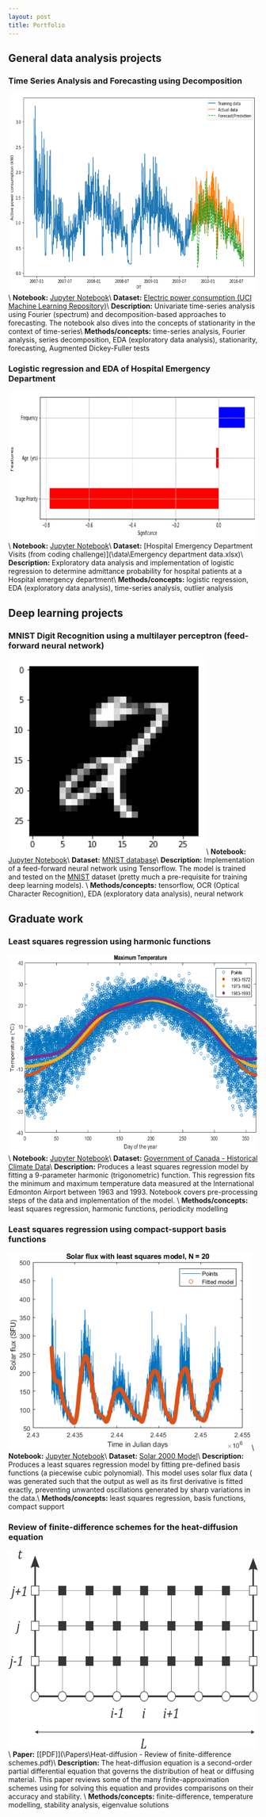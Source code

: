 ```yaml
---
layout: post
title: Portfolio
---
```


## General data analysis projects

### Time Series Analysis and Forecasting using Decomposition
<img src= "\images\ts_decomposition.png" height = "400">\\
**Notebook:** [Jupyter Notebook](https://nbviewer.jupyter.org/github/oliver-ong/oliver-ong.github.io/blob/master/Notebooks/ts_decomposition.ipynb)\\
**Dataset:** [Electric power consumption (UCI Machine Learning Repository)](https://archive.ics.uci.edu/ml/datasets/individual+household+electric+power+consumption)\\
**Description:** Univariate time-series analysis using Fourier (spectrum) and decomposition-based approaches to forecasting. The notebook also dives into the concepts of stationarity in the context of time-series\\
**Methods/concepts:** time-series analysis, Fourier analysis, series decomposition, EDA (exploratory data analysis), stationarity, forecasting, Augmented Dickey-Fuller tests

### Logistic regression and EDA of Hospital Emergency Department 
<img src= "\images\log_regress_hospital.png" height = "300">\\
**Notebook:** [Jupyter Notebook](https://nbviewer.jupyter.org/github/oliver-ong/oliver-ong.github.io/blob/master/Notebooks/log_regress_hospital.ipynb)\\
**Dataset:** [Hospital Emergency Department Visits (from coding challenge)](\data\Emergency department data.xlsx)\\
**Description:** Exploratory data analysis and implementation of logistic regression to determine admittance probability for hospital patients at a Hospital emergency department\\
**Methods/concepts:** logistic regression, EDA (exploratory data analysis), time-series analysis, outlier analysis

## Deep learning projects 

### MNIST Digit Recognition using a multilayer perceptron (feed-forward neural network)
<img src= "\images\mlp_mnist.png" width = "400">\\
**Notebook:** [Jupyter Notebook](https://nbviewer.jupyter.org/github/oliver-ong/oliver-ong.github.io/blob/master/Notebooks/mlp_mnist.ipynb)\\
**Dataset:** [MNIST database](https://datahack.analyticsvidhya.com/contest/practice-problem-identify-the-digits/)\\
**Description:** Implementation of a feed-forward neural network using Tensorflow. The model is trained and tested on the [MNIST](http://yann.lecun.com/exdb/mnist/) dataset (pretty much a pre-requisite for training deep learning models). \\
**Methods/concepts:** tensorflow, OCR (Optical Character Recognition), EDA (exploratory data analysis), neural network


## Graduate work

### Least squares regression using harmonic functions 
<img src= "\images\ls_harmonic.png" height = "400">\\
**Notebook:** [Jupyter Notebook](https://nbviewer.jupyter.org/github/oliver-ong/oliver-ong.github.io/blob/master/Notebooks/ls_harmonic.ipynb)\\
**Dataset:** [Government of Canada - Historical Climate Data](http://climate.weather.gc.ca/historical_data/search_historic_data_e.html)\\
**Description:** Produces a least squares regression model by fitting a 9-parameter harmonic (trigonometric) function. This regression fits the minimum and maximum temperature data measured at the International Edmonton Airport between 1963 and 1993. Notebook covers pre-processing steps of the data and implementation of the model. \\
**Methods/concepts:** least squares regression, harmonic functions, periodicity modelling

### Least squares regression using compact-support basis functions
<img src= "\images\ls_basis_compact.png" height = "400">\\
**Notebook:** [Jupyter Notebook](https://nbviewer.jupyter.org/github/oliver-ong/oliver-ong.github.io/blob/master/Notebooks/ls_basis_compact.ipynb)\\
**Dataset:** [Solar 2000 Model](https://www.ngdc.noaa.gov/stp/solar/solaruv.html)\\
**Description:** Produces a least squares regression model by fitting pre-defined basis functions (a piecewise cubic polynomial). This model uses solar flux data ( was generated such that the output as well as its first derivative is fitted exactly, preventing unwanted oscillations generated by sharp variations in the data.\\
**Methods/concepts:** least squares regression, basis functions, compact support

### Review of finite-difference schemes for the heat-diffusion equation 
<img src= "\images\mesh.png" height = "400">\\
**Paper:** [[PDF]](\Papers\Heat-diffusion - Review of finite-difference schemes.pdf)\\
**Description:** The heat-diffusion equation is a second-order partial differential equation that governs the distribution of heat or diffusing material. This paper reviews some of the many finite-approximation schemes using for solving this equation and provides comparisons on their accuracy and stability. \\
**Methods/concepts:** finite-difference, temperature modelling, stability analysis, eigenvalue solutions